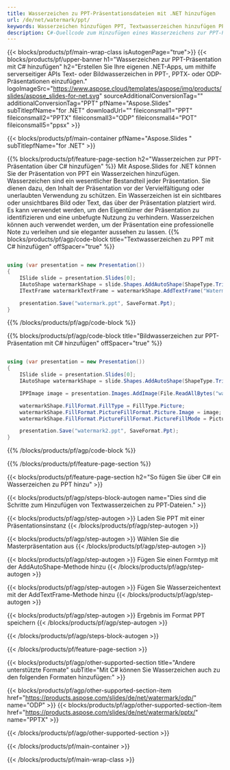 ```yaml
---
title: Wasserzeichen zu PPT-Präsentationsdateien mit .NET hinzufügen
url: /de/net/watermark/ppt/
keywords: Wasserzeichen hinzufügen PPT, Textwasserzeichen hinzufügen PPT, Bildwasserzeichen hinzufügen PPT
description: C#-Quellcode zum Hinzufügen eines Wasserzeichens zur PPT-Präsentation.
---
```


{{< blocks/products/pf/main-wrap-class isAutogenPage="true">}}
{{< blocks/products/pf/upper-banner h1="Wasserzeichen zur PPT-Präsentation mit C# hinzufügen" h2="Erstellen Sie Ihre eigenen .NET-Apps, um mithilfe serverseitiger APIs Text- oder Bildwasserzeichen in PPT-, PPTX- oder ODP-Präsentationen einzufügen." logoImageSrc="https://www.aspose.cloud/templates/aspose/img/products/slides/aspose_slides-for-net.svg" sourceAdditionalConversionTag="" additionalConversionTag="PPT" pfName="Aspose.Slides" subTitlepfName="for .NET" downloadUrl="" fileiconsmall1="PPT" fileiconsmall2="PPTX" fileiconsmall3="ODP" fileiconsmall4="POT" fileiconsmall5="ppsx" >}}

{{< blocks/products/pf/main-container pfName="Aspose.Slides " subTitlepfName="for .NET" >}}

{{% blocks/products/pf/feature-page-section  h2="Wasserzeichen zur PPT-Präsentation über C# hinzufügen" %}}
Mit Aspose.Slides for .NET können Sie der Präsentation von PPT ein Wasserzeichen hinzufügen. Wasserzeichen sind ein wesentlicher Bestandteil jeder Präsentation. Sie dienen dazu, den Inhalt der Präsentation vor der Vervielfältigung oder unerlaubten Verwendung zu schützen. Ein Wasserzeichen ist ein sichtbares oder unsichtbares Bild oder Text, das über der Präsentation platziert wird. Es kann verwendet werden, um den Eigentümer der Präsentation zu identifizieren und eine unbefugte Nutzung zu verhindern. Wasserzeichen können auch verwendet werden, um der Präsentation eine professionelle Note zu verleihen und sie eleganter aussehen zu lassen. 
{{% blocks/products/pf/agp/code-block title="Textwasserzeichen zu PPT mit C# hinzufügen" offSpacer="true" %}}

```cs

using (var presentation = new Presentation())
{
    ISlide slide = presentation.Slides[0];
    IAutoShape watermarkShape = slide.Shapes.AddAutoShape(ShapeType.Triangle, 0, 0, 0, 0);
    ITextFrame watermarkTextFrame = watermarkShape.AddTextFrame("Watermark");

    presentation.Save("watermark.ppt", SaveFormat.Ppt);
}
```

{{% /blocks/products/pf/agp/code-block %}}

{{% blocks/products/pf/agp/code-block title="Bildwasserzeichen zur PPT-Präsentation mit C# hinzufügen" offSpacer="true" %}}

```cs

using (var presentation = new Presentation())
{
    ISlide slide = presentation.Slides[0];
    IAutoShape watermarkShape = slide.Shapes.AddAutoShape(ShapeType.Triangle, 0, 0, 0, 0);

    IPPImage image = presentation.Images.AddImage(File.ReadAllBytes("watermark.png"));

    watermarkShape.FillFormat.FillType = FillType.Picture;
    watermarkShape.FillFormat.PictureFillFormat.Picture.Image = image;
    watermarkShape.FillFormat.PictureFillFormat.PictureFillMode = PictureFillMode.Stretch;

    presentation.Save("watermark2.ppt", SaveFormat.Ppt);
}
```

{{% /blocks/products/pf/agp/code-block %}}

{{% /blocks/products/pf/feature-page-section %}}

{{< blocks/products/pf/feature-page-section  h2="So fügen Sie über C# ein Wasserzeichen zu PPT hinzu" >}}

{{< blocks/products/pf/agp/steps-block-autogen name="Dies sind die Schritte zum Hinzufügen von Textwasserzeichen zu PPT-Dateien." >}}

{{< blocks/products/pf/agp/step-autogen >}}
Laden Sie PPT mit einer Präsentationsinstanz
{{< /blocks/products/pf/agp/step-autogen >}}

{{< blocks/products/pf/agp/step-autogen >}}
Wählen Sie die Masterpräsentation aus
{{< /blocks/products/pf/agp/step-autogen >}}

{{< blocks/products/pf/agp/step-autogen >}}
Fügen Sie einen Formtyp mit der AddAutoShape-Methode hinzu
{{< /blocks/products/pf/agp/step-autogen >}}

{{< blocks/products/pf/agp/step-autogen >}}
Fügen Sie Wasserzeichentext mit der AddTextFrame-Methode hinzu
{{< /blocks/products/pf/agp/step-autogen >}}

{{< blocks/products/pf/agp/step-autogen >}}
Ergebnis im Format PPT speichern
{{< /blocks/products/pf/agp/step-autogen >}}

{{< /blocks/products/pf/agp/steps-block-autogen >}}

{{< /blocks/products/pf/feature-page-section >}}

{{< blocks/products/pf/agp/other-supported-section title="Andere unterstützte Formate" subTitle="Mit C# können Sie Wasserzeichen auch zu den folgenden Formaten hinzufügen:" >}}

{{< blocks/products/pf/agp/other-supported-section-item href="https://products.aspose.com/slides/de/net/watermark/odp/" name="ODP" >}}
{{< blocks/products/pf/agp/other-supported-section-item href="https://products.aspose.com/slides/de/net/watermark/pptx/" name="PPTX" >}}


{{< /blocks/products/pf/agp/other-supported-section >}}

{{< /blocks/products/pf/main-container >}}
    
{{< /blocks/products/pf/main-wrap-class >}}
